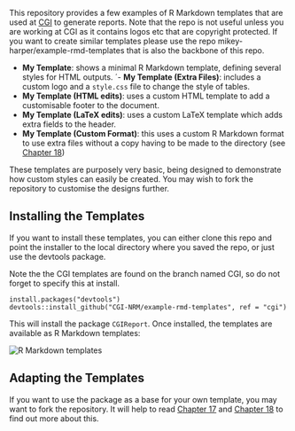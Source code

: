 This repository provides a few examples of R Markdown templates that are used at [CGI](http://nrm.se/cgi) to generate reports. Note that the repo is not useful unless you are working at CGI as it contains logos etc that are copyright protected. If you want to create similar templates please use the repo mikey-harper/example-rmd-templates that is also the backbone of this repo. 

- **My Template**: shows a minimal R Markdown template, defining several styles for HTML outputs.
´- **My Template (Extra Files)**: includes a custom logo and a `style.css` file to change the style of tables.
- **My Template (HTML edits)**: uses a custom HTML template to add a customisable footer to the document.
- **My Template (LaTeX edits)**: uses a custom LaTeX template which adds extra fields to the header.
- **My Template (Custom Format)**: this uses a custom R Markdown format to use extra files without a copy having to be made to the directory (see [Chapter 18](https://bookdown.org/yihui/rmarkdown/new-formats.html))

These templates are purposely very basic, being designed to demonstrate how custom styles can easily be created. You may wish to fork the repository to customise the designs further.

## Installing the Templates

If you want to install these templates, you can either clone this repo and point the installer to the local directory where you saved the repo, or just use the devtools package.

Note the the CGI templates are found on the branch named CGI, so do not forget to specify this at install.

```
install.packages("devtools")
devtools::install_github("CGI-NRM/example-rmd-templates", ref = "cgi")
```

This will install the package `CGIReport`. Once installed, the templates are available as R Markdown templates:

![R Markdown templates](https://i.imgur.com/Cnlbhsm.png)

## Adapting the Templates

If you want to use the package as a base for your own template, you may want to fork the repository. It will help to read [Chapter 17](https://bookdown.org/yihui/rmarkdown/document-templates.html#) and [Chapter 18](https://bookdown.org/yihui/rmarkdown/new-formats.html) to find out more about this.